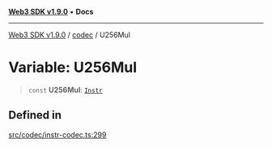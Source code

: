[**Web3 SDK v1.9.0**](../../../README.md) • **Docs**

***

[Web3 SDK v1.9.0](../../../globals.md) / [codec](../README.md) / U256Mul

# Variable: U256Mul

> `const` **U256Mul**: [`Instr`](../type-aliases/Instr.md)

## Defined in

[src/codec/instr-codec.ts:299](https://github.com/Mystic-Nayy/alephium-web3/blob/c1afd789a197ce5fe21f08c2965942090157c33d/packages/web3/src/codec/instr-codec.ts#L299)
